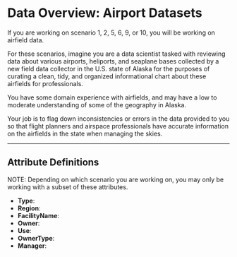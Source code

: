 # Data Overview: Airport Datasets

If you are working on scenario 1, 2, 5, 6, 9, or 10, you will be working on airfield data.

For these scenarios, imagine you are a data scientist tasked with reviewing data about various airports, heliports, and seaplane bases collected by a new field data collector in the U.S. state of Alaska for the purposes of curating a clean, tidy, and organized informational chart about these airfields for professionals.

You have some domain experience with airfields, and may have a low to moderate understanding of some of the geography in Alaska. 

Your job is to flag down inconsistencies or errors in the data provided to you so that flight planners and airspace professionals have accurate information on the airfields in the state when managing the skies.

---

## **Attribute Definitions**
NOTE: Depending on which scenario you are working on, you may only be working with a subset of these attributes.
- **Type**:
- **Region**:
- **FacilityName**:
- **Owner**:
- **Use**:
- **OwnerType**:
- **Manager**:
